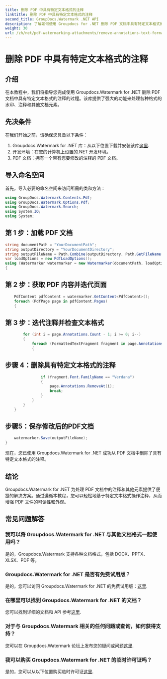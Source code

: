 ```yaml
---
title: 删除 PDF 中具有特定文本格式的注释
linktitle: 删除 PDF 中具有特定文本格式的注释
second_title: GroupDocs.Watermark .NET API
description: 了解如何使用 Groupdocs for .NET 删除 PDF 文档中具有特定文本格式的注释。
weight: 30
url: /zh/net/pdf-watermarking-attachments/remove-annotations-text-formatting-pdf/
---
```


# 删除 PDF 中具有特定文本格式的注释

## 介绍
在本教程中，我们将指导您完成使用 Groupdocs.Watermark for .NET 删除 PDF 文档中具有特定文本格式的注释的过程。该库提供了强大的功能来处理各种格式的水印、注释和其他文档元素。
## 先决条件
在我们开始之前，请确保您具备以下条件：
1.  Groupdocs.Watermark for .NET 库：从以下位置下载并安装该库[这里](https://releases.groupdocs.com/Watermark/net/).
2. 开发环境：在您的计算机上设置的.NET 开发环境。
3. PDF 文档：拥有一个带有您要修改的注释的 PDF 文档。

## 导入命名空间
首先，导入必要的命名空间来访问所需的类和方法：
```csharp
using GroupDocs.Watermark.Contents.Pdf;
using GroupDocs.Watermark.Options.Pdf;
using GroupDocs.Watermark.Search;
using System.IO;
using System;
```
## 第 1 步：加载 PDF 文档
```csharp
string documentPath = "YourDocumentPath";
string outputDirectory = "YourDocumentDirectory";
string outputFileName = Path.Combine(outputDirectory, Path.GetFileName(documentPath));
var loadOptions = new PdfLoadOptions();
using (Watermarker watermarker = new Watermarker(documentPath, loadOptions))
{
```
## 第 2 步：获取 PDF 内容并迭代页面
```csharp
    PdfContent pdfContent = watermarker.GetContent<PdfContent>();
    foreach (PdfPage page in pdfContent.Pages)
    {
```
## 第 3 步：迭代注释并检查文本格式
```csharp
        for (int i = page.Annotations.Count - 1; i >= 0; i--)
        {
            foreach (FormattedTextFragment fragment in page.Annotations[i].FormattedTextFragments)
            {
```
## 步骤 4：删除具有特定文本格式的注释
```csharp
                if (fragment.Font.FamilyName == "Verdana")
                {
                    page.Annotations.RemoveAt(i);
                    break;
                }
            }
        }
    }
```
## 步骤5：保存修改后的PDF文档
```csharp
    watermarker.Save(outputFileName);
}
```
现在，您已使用 Groupdocs.Watermark for .NET 成功从 PDF 文档中删除了具有特定文本格式的注释。

## 结论
Groupdocs.Watermark for .NET 为处理 PDF 文档中的注释和其他元素提供了便捷的解决方案。通过遵循本教程，您可以轻松地基于特定文本格式操作注释，从而增强 PDF 文件的可读性和外观。
## 常见问题解答
### 我可以将 Groupdocs.Watermark for .NET 与其他文档格式一起使用吗？
是的，Groupdocs.Watermark 支持各种文档格式，包括 DOCX、PPTX、XLSX、PDF 等。
### Groupdocs.Watermark for .NET 是否有免费试用版？
是的，您可以访问 Groupdocs.Watermark for .NET 的免费试用版：[这里](https://releases.groupdocs.com/).
### 在哪里可以找到 Groupdocs.Watermark for .NET 的文档？
您可以找到详细的文档和 API 参考[这里](https://tutorials.groupdocs.com/Watermark/net/).
### 对于与 Groupdocs.Watermark 相关的任何问题或查询，如何获得支持？
您可以在 Groupdocs.Watermark 论坛上发布您的疑问或问题[这里](https://forum.groupdocs.com/c/watermark/19).
### 我可以购买 Groupdocs.Watermark for .NET 的临时许可证吗？
是的，您可以从以下位置购买临时许可证[这里](https://purchase.groupdocs.com/temporary-license/).
